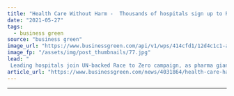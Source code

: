 ```yaml
---
title: "Health Care Without Harm -  Thousands of hospitals sign up to Race to Zero campaign"
date: "2021-05-27"
tags: 
  - business green
source: "business green"
image_url: "https://www.businessgreen.com/api/v1/wps/414cfd1/12d4c1c1-a289-4a55-b95a-2dacf0535043/7/surgery-doctors-medical-health-185x114.jpg"
image_fp: "/assets/img/post_thumbnails/77.jpg"
lead: "
 Leading hospitals join UN-backed Race to Zero campaign, as pharma giant GSK confirms role as COP26 partner  ..."
article_url: "https://www.businessgreen.com/news/4031864/health-care-harm-thousands-hospitals-sign-race-zero-campaign"
---
```


---
